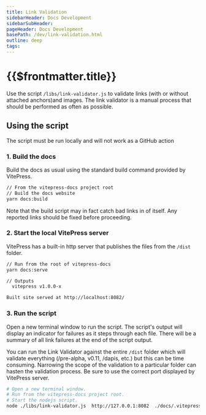 ```yaml
---
title: Link Validation
sidebarHeader: Docs Development
sidebarSubHeader:
pageHeader: Docs Development
basePath: /dev/link-validation.html
outline: deep
tags:
---
```


<PageHeader/>

# {{$frontmatter.title}}

Use the script `/libs/link-validator.js` to validate links (with or without
attached anchors)and images. The link validator is a manual process that should
be performed as often as possible.

## Using the script

The script must be run locally and will not work as a GitHub action

### 1. Build the docs

Build the docs as usual using the standard build command provided by VitePress.

```sh
// From the vitepress-docs project root
// Build the docs website
yarn docs:build
```

Note that the build script may in fact catch bad links in of itself. Any
reported links should be fixed before proceeding.

### 2. Start the local VitePress server

VitePress has a built-in http server that publishes the files from the `/dist`
folder.

```sh
// Run from the root of vitepress-docs
yarn docs:serve

// Outputs
  vitepress v1.0.0-x

Built site served at http://localhost:8082/
```

### 3. Run the script

Open a new terminal window to run the script. The script's output will display
an indicator for failures as it steps through each file. There will be a summary
of all link failures at the end of the script output.

You can run the Link Validator against the entire `/dist` folder which will
validate everything (/pre-alpha, v0.11, /dapis, etc.) but this can be time
consuming. Narrowing the scope of the validation to a particular folder can
hasten the validation process. Be sure to use the correct port displayed by
VitePress server.

```sh
# Open a new terminal window.
# Run from the vitepress-docs project root.
# Start the nodejs script.
node ./libs/link-validator.js  http://127.0.0.1:8082  ./docs/.vitepress/dist/
```
